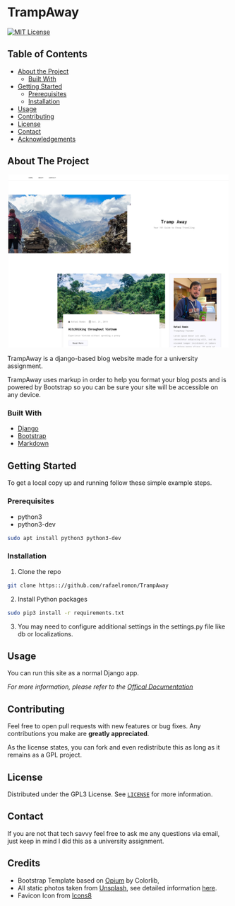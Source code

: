# TrampAway

[![MIT License][license-shield]][license-url]

<!-- TABLE OF CONTENTS -->
## Table of Contents

* [About the Project](#about-the-project)
  * [Built With](#built-with)
* [Getting Started](#getting-started)
  * [Prerequisites](#prerequisites)
  * [Installation](#installation)
* [Usage](#usage)
* [Contributing](#contributing)
* [License](#license)
* [Contact](#contact)
* [Acknowledgements](#acknowledgements)



<!-- ABOUT THE PROJECT -->
## About The Project

<p align="center">
  <img src="https://github.com/rafaelromon/TrampAway/blob/master/.images/index.png" width="500">
</p>

TrampAway is a django-based blog website made for a university assignment.


TrampAway uses markup in order to help you format your blog posts and is powered 
by Bootstrap so you can be sure your site will be accessible on any device.


### Built With
* [Django](https://www.djangoproject.com/)
* [Bootstrap](https://getbootstrap.com)
* [Markdown](https://daringfireball.net/projects/markdown/)



<!-- GETTING STARTED -->
## Getting Started

To get a local copy up and running follow these simple example steps.

### Prerequisites
* python3
* python3-dev
```sh
sudo apt install python3 python3-dev
```

### Installation

1. Clone the repo
```sh
git clone https:://github.com/rafaelromon/TrampAway
```
2. Install Python packages
```sh
sudo pip3 install -r requirements.txt
```
3. You may need to configure additional settings in the settings.py file like db or localizations.



<!-- USAGE EXAMPLES -->
## Usage

You can run this site as a normal Django app.

_For more information, please refer to the [Offical Documentation](https://www.djangoproject.com/start/)_


<!-- CONTRIBUTING -->
## Contributing

Feel free to open pull requests with new features or bug fixes. Any contributions you make are **greatly appreciated**.

As the license states, you can fork and even redistribute this as long as it remains as a GPL project. 

<!-- LICENSE -->
## License

Distributed under the GPL3 License. See [`LICENSE`](LICENSE) for more information.



<!-- CONTACT -->
## Contact

If you are not that tech savvy feel free to ask me any questions via email, just keep in mind I did this as a university assignment.




## Credits

- Bootstrap Template based on [Opium](https://colorlib.com/wp/template/opium/) by Colorlib, 
- All static photos taken from [Unsplash](https://www.unsplash.com), see detailed information [here](CREDITS.MD).
- Favicon Icon from [Icons8](https://icons8.com/icon/86906/around-the-globe)





<!-- MARKDOWN LINKS & IMAGES -->
<!-- https://www.markdownguide.org/basic-syntax/#reference-style-links -->
[license-shield]: https://img.shields.io/github/license/rafaelromon/trampaway
[license-url]: https://github.com/rafaelromon/TrampAway/blob/master/LICENSE




